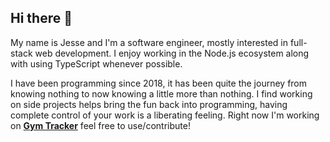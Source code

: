 ## Hi there 👋

My name is Jesse and I'm a software engineer, mostly interested in full-stack web development. I enjoy working in the Node.js ecosystem along with using TypeScript whenever possible.

I have been programming since 2018, it has been quite the journey from knowing nothing to now knowing a little more than nothing. I find working on side projects helps bring the fun back into programming, having complete control of your work is a liberating feeling. Right now I'm working on [**Gym Tracker**](https://github.com/jessedelira/gym-tracker) feel free to use/contribute!
